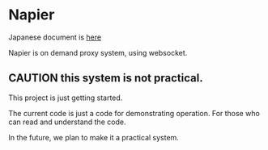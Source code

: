 # Napier

Japanese document is [here](README_jp.md)

Napier is on demand proxy system, using websocket.

## CAUTION this system is not practical.

This project is just getting started.

The current code is just a code for demonstrating operation. For those who can read and understand the code.

In the future, we plan to make it a practical system.
